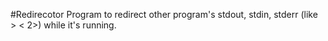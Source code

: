 #Redirecotor
Program to redirect other program's stdout, stdin, stderr (like > < 2>) while it's running.